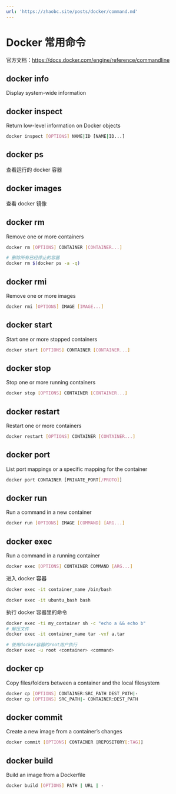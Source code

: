 ```yaml
---
url: 'https://zhaobc.site/posts/docker/command.md'
---
```

# Docker 常用命令

官方文档：<https://docs.docker.com/engine/reference/commandline>

## docker info

Display system-wide information

## docker inspect

Return low-level information on Docker objects

```bash
docker inspect [OPTIONS] NAME|ID [NAME|ID...]
```

## docker ps

查看运行的 docker 容器

## docker images

查看 docker 镜像

## docker rm

Remove one or more containers

```bash
docker rm [OPTIONS] CONTAINER [CONTAINER...]
```

```bash
# 删除所有已经停止的容器
docker rm $(docker ps -a -q)
```

## docker rmi

Remove one or more images

```bash
docker rmi [OPTIONS] IMAGE [IMAGE...]
```

## docker start

Start one or more stopped containers

```bash
docker start [OPTIONS] CONTAINER [CONTAINER...]
```

## docker stop

Stop one or more running containers

```bash
docker stop [OPTIONS] CONTAINER [CONTAINER...]
```

## docker restart

Restart one or more containers

```bash
docker restart [OPTIONS] CONTAINER [CONTAINER...]
```

## docker port

List port mappings or a specific mapping for the container

```bash
docker port CONTAINER [PRIVATE_PORT[/PROTO]]
```

## docker run

Run a command in a new container

```bash
docker run [OPTIONS] IMAGE [COMMAND] [ARG...]
```

## docker exec

Run a command in a running container

```bash
docker exec [OPTIONS] CONTAINER COMMAND [ARG...]
```

进入 docker 容器

```bash
docker exec -it container_name /bin/bash

docker exec -it ubuntu_bash bash
```

执行 docker 容器里的命令

```bash
docker exec -ti my_container sh -c "echo a && echo b"
# 解压文件
docker exec -it container_name tar -vxf a.tar

# 使用docker容器的root用户执行
docker exec -u root <container> <command>
```

## docker cp

Copy files/folders between a container and the local filesystem

```bash
docker cp [OPTIONS] CONTAINER:SRC_PATH DEST_PATH|-
docker cp [OPTIONS] SRC_PATH|- CONTAINER:DEST_PATH
```

## docker commit

Create a new image from a container’s changes

```bash
docker commit [OPTIONS] CONTAINER [REPOSITORY[:TAG]]
```

## docker build

Build an image from a Dockerfile

```bash
docker build [OPTIONS] PATH | URL | -
```
